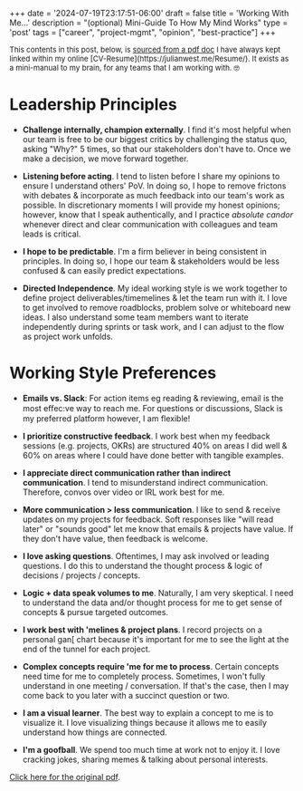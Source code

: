 +++
date = '2024-07-19T23:17:51-06:00'
draft = false
title = 'Working With Me...'
description = "(optional) Mini-Guide To How My Mind Works"
type = 'post'
tags = ["career", "project-mgmt", "opinion", "best-practice"]
+++

  <style type="text/css">
        .e-mail:before {
            content: attr(data-website) "\0040" attr(data-user);
            unicode-bidi: bidi-override;
            direction: rtl;
        }
    </style>

<div style="font-size: 13px;">
This contents in this post, below, is <a href="https://julianwest.me/Resume/Working%20with%20Julian.pdf">sourced from a pdf doc</a> I have always kept linked within my online [CV-Resume](https://julianwest.me/Resume/).  It exists as a mini-manual to my brain, for any teams that I am working with. 🤓
</div>

# Leadership Principles <br />
- **Challenge internally, champion externally**. I find it's most helpful when our team is free
to be our biggest critics by challenging the status quo, asking "Why?" 5 times, so that our
stakeholders don't have to. Once we make a decision, we move forward together. <br />

- **Listening before acting**. I tend to listen before I share my opinions to ensure I
understand others' PoV. In doing so, I hope to remove frictons with debates & incorporate
as much feedback into our team's work as possible. In discretionary moments I will provide my
honest opinions; however, know that I speak authentically, and I practice *absolute candor*
whenever direct and clear communication with colleagues and team leads is critical. <br />

- **I hope to be predictable**. I'm a firm believer in being consistent in principles. In doing so,
I hope our team & stakeholders would be less confused & can easily predict expectations. <br />

- **Directed Independence**. My ideal working style is we work together to define project
deliverables/timemelines & let the team run with it. I love to get involved to remove roadblocks,
problem solve or whiteboard new ideas. I also understand some team members want to iterate
independently during sprints or task work, and I can adjust to the flow as project work unfolds.  <br />

# Working Style Preferences

- **Emails vs. Slack**: For action items eg reading & reviewing, email is the most eﬀec:ve way
to reach me. For questions or discussions, Slack is my preferred platform however, I am flexible! <br />

- **I prioritize constructive feedback**. I work best when my feedback sessions (e.g. projects,
OKRs) are structured 40% on areas I did well & 60% on areas where I could have done better
with tangible examples. <br />

- **I appreciate direct communication rather than indirect communication**. I tend to
misunderstand indirect communication. Therefore, convos over video or IRL work best for me. <br />

- **More communication > less communication**. I like to send & receive updates on my
projects for feedback. Soft responses like "will read later" or "sounds good" let me know that
emails & projects have value. If they don't have value, then feedback is welcome. <br />

- **I love asking questions**. Oftentimes, I may ask involved or leading questions. I do this to understand
the thought process & logic of decisions / projects / concepts. <br />

- **Logic + data speak volumes to me**. Naturally, I am very skeptical. I need to understand
the data and/or thought process for me to get sense of concepts & pursue targeted outcomes. <br />

- **I work best with 'melines & project plans**. I record projects on a personal gan[ chart
because it's important for me to see the light at the end of the tunnel for each project. <br />

- **Complex concepts require 'me for me to process**. Certain concepts need time for me to
completely process. Sometimes, I won't fully understand in one meeting / conversation. If that's
the case, then I may come back to you later with a succinct question or two. <br />

- **I am a visual learner**. The best way to explain a concept to me is to visualize it. I love
visualizing things because it allows me to easily understand how things are connected. <br />

- **I'm a goofball**. We spend too much time at work not to enjoy it. I love cracking
jokes, sharing memes & talking about personal interests. <br />


<a href="https://julianwest.me/Resume/Working%20with%20Julian.pdf">Click here for the original pdf</a>.